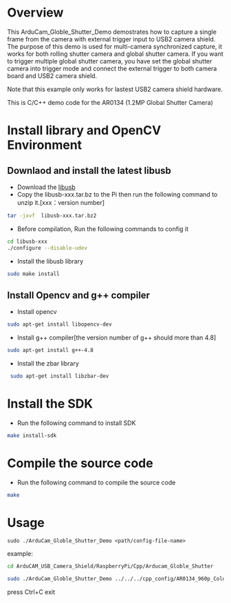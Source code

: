 # Overview
This ArduCam_Globle_Shutter_Demo demostrates how to capture a single frame from the camera with external trigger input to USB2 camera shield.
The purpose of this demo is used for multi-camera synchronized capture, it works for both rolling shutter camera and global shutter camera. 
If you want to trigger multiple global shutter camera, you have set the global shutter camera into trigger mode and connect the external trigger to both camera board and USB2 camera shield.

Note that this example only works for lastest USB2 camera shield hardware.

This is C/C++ demo code for the AR0134 (1.2MP Global Shutter Camera)
 
# Install library and OpenCV Environment
## Downlaod and install the latest libusb 
- Download the [libusb](https://sourceforge.net/projects/libusb/files/libusb-1.0/) 
- Copy the libusb-xxx.tar.bz to the Pi then run the following command to unzip it.[xxx：version number]
```Bash
tar -jxvf  libusb-xxx.tar.bz2  
```
- Before compilation, Run the following commands to config it  
```Bash
cd libusb-xxx 
./configure --disable-udev
```
- Install the libusb library 
```Bash
sudo make install
```
## Install Opencv and g++ compiler
- Install opencv
```Bash
sudo apt-get install libopencv-dev
```
- Install g++ compiler[the version number of g++ should more than 4.8]
```Bash 
sudo apt-get install g++-4.8
```
- Install the zbar library
```Bash
 sudo apt-get install libzbar-dev
```

# Install the SDK
- Run the following command to install SDK
```Bash
make install-sdk
```
# Compile the source code
- Run the following command to compile the source code 
```Bash
make
```
# Usage
 `sudo ./ArduCam_Globle_Shutter_Demo <path/config-file-name>`	
 
 example:
 ```bash
 cd ArduCAM_USB_Camera_Shield/RaspberryPi/Cpp/Arducam_Globle_Shutter
 ```
 ```bash
 sudo ./ArduCam_Globle_Shutter_Demo ../../../cpp_config/AR0134_960p_Color.yml
 ```
 press Ctrl+C exit

